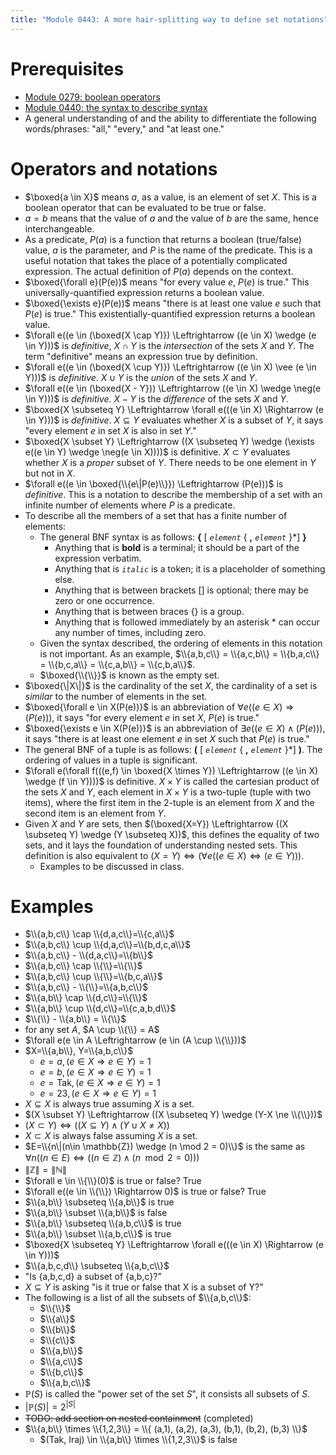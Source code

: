 ```yaml
---
title: "Module 0443: A more hair-splitting way to define set notations"
---
```


# Prerequisites

* [Module 0279: boolean operators](https://proftak.github.io/modules/0279/mdModule.html)
* [Module 0440: the syntax to describe syntax](https://proftak.github.io/0440/mdModule.html)
* A general understanding of and the ability to differentiate the following words/phrases: "all," "every," and "at least one."

# Operators and notations

* $\boxed{a \in X}$ means $a$, as a value, is an element of set $X$. This is a boolean operator that can be evaluated to be true or false.
* $a = b$ means that the value of $a$ and the value of $b$ are the same, hence interchangeable.
* As a predicate, $P(a)$ is a function that returns a boolean (true/false) value, $a$ is the parameter, and $P$ is the name of the predicate. This is a useful notation that takes the place of a potentially complicated expression. The actual definition of $P(a)$ depends on the context. 
* $\boxed{\forall e}(P(e))$ means "for every value $e$, $P(e)$ is true." This universally-quantified expression returns a boolean value.
* $\boxed{\exists e}(P(e))$ means "there is at least one value $e$ such that $P(e)$ is true." This existentially-quantified expression returns a boolean value.
* $\forall e((e \in (\boxed{X \cap Y)}) \Leftrightarrow ((e \in X) \wedge (e \in Y)))$ is *definitive*, $X \cap Y$ is the *intersection* of the sets $X$ and $Y$. The term "definitive" means an expression true by definition.
* $\forall e((e \in (\boxed{X \cup Y)}) \Leftrightarrow ((e \in X) \vee (e \in Y)))$ is *definitive*. $X \cup Y$ is the *union* of the sets $X$ and $Y$.
* $\forall e((e \in (\boxed{X - Y})) \Leftrightarrow ((e \in X) \wedge \neg(e \in Y)))$ is *definitive*. $X - Y$ is the *difference* of the sets $X$ and $Y$.
* $\boxed{X \subseteq Y} \Leftrightarrow \forall e(((e \in X) \Rightarrow (e \in Y)))$ is *definitive*. $X \subseteq Y$ evaluates whether $X$ is a subset of $Y$, it says "every element $e$ in set $X$ is also in set $Y$."
* $\boxed{X \subset Y} \Leftrightarrow ((X \subseteq Y) \wedge (\exists e((e \in Y) \wedge \neg(e \in X))))$ is definitive. $X \subset Y$ evaluates whether $X$ is a *proper* subset of $Y$. There needs to be one element in $Y$ but not in $X$.
* $\forall e((e \in \boxed{\\{e\|P(e)\\}}) \Leftrightarrow (P(e)))$ is *definitive*. This is a notation to describe the membership of a set with an infinite number of elements where $P$ is a predicate.
* To describe all the members of a set that has a finite number of elements:
  * The general BNF syntax is as follows: **\{** [ *`element`* \{ **,** *`element`* \}*] **\}**
    * Anything that is **bold** is a terminal; it should be a part of the expression verbatim.
    * Anything that is *`italic`* is a token; it is a placeholder of something else.
    * Anything that is between brackets [] is optional; there may be zero or one occurrence.
    * Anything that is between braces \{\} is a group.
    * Anything that is followed immediately by an asterisk * can occur any number of times, including zero.
  * Given the syntax described, the ordering of elements in this notation is not important. As an example, $\\{a,b,c\\} = \\{a,c,b\\} = \\{b,a,c\\} = \\{b,c,a\\} = \\{c,a,b\\} = \\{c,b,a\\}$.
  * $\boxed{\\{\\}}$ is known as the empty set.
* $\boxed{\|X\|}$ is the cardinality of the set $X$, the cardinality of a set is *similar* to the number of elements in the set.
* $\boxed{\forall e \in X(P(e))}$ is an abbreviation of $\forall e((e \in X) \Rightarrow (P(e)))$, it says "for every element $e$ in set $X$, $P(e)$ is true."
* $\boxed{\exists e \in X(P(e))}$ is an abbreviation of $\exists e((e \in X) \wedge (P(e)))$, it says "there is at least one element $e$ in set $X$ such that $P(e)$ is true."
* The general BNF of a tuple is as follows: **(** [ *`element`* \{ **,** *`element`* \}*] **)**. The ordering of values in a tuple is significant.
* $\forall e(\forall f(((e,f) \in \boxed{X \times Y}) \Leftrightarrow ((e \in X) \wedge (f \in Y))))$ is definitive. $X \times Y$ is called the cartesian product of the sets $X$ and $Y$, each element in $X \times Y$ is a two-tuple (tuple with two items), where the first item in the 2-tuple is an element from $X$ and the second item is an element from $Y$.
* Given $X$ and $Y$ are sets, then $(\boxed{X=Y}) \Leftrightarrow ((X \subseteq Y) \wedge (Y \subseteq X))$, this defines the equality of two sets, and it lays the foundation of understanding nested sets. This definition is also equivalent to $(X=Y) \Leftrightarrow (\forall e((e \in X) \Leftrightarrow (e \in Y)))$.
  * Examples to be discussed in class.

# Examples

* $\\{a,b,c\\} \cap \\{d,a,c\\}=\\{c,a\\}$
* $\\{a,b,c\\} \cup \\{d,a,c\\}=\\{b,d,c,a\\}$
* $\\{a,b,c\\} - \\{d,a,c\\}=\\{b\\}$
* $\\{a,b,c\\} \cap \\{\\}=\\{\\}$
* $\\{a,b,c\\} \cup \\{\\}=\\{b,c,a\\}$
* $\\{a,b,c\\} - \\{\\}=\\{a,b,c\\}$
* $\\{a,b\\} \cap \\{d,c\\}=\\{\\}$
* $\\{a,b\\} \cup \\{d,c\\}=\\{c,a,b,d\\}$
* $\\{\\} - \\{a,b\\} = \\{\\}$
* for any set $A$, $A \cup \\{\\} = A$
* $\forall e(e \in A \Leftrightarrow (e \in (A \cup \\{\\}))$
* $X=\\{a,b\\}, Y=\\{a,b,c\\}$
	* $e=a, (e\in X \Rightarrow e \in Y)=1$
	* $e=b, (e\in X \Rightarrow e \in Y)=1$
	* $e=\mathrm{Tak}, (e\in X \Rightarrow e \in Y)=1$
	* $e=23, (e\in X \Rightarrow e \in Y)=1$
* $X \subseteq X$ is always true assuming $X$ is a set.
* $(X \subset Y) \Leftrightarrow ((X \subseteq Y) \wedge (Y-X \ne \\{\\}))$
* $(X \subset Y) \Leftrightarrow ((X \subseteq Y) \wedge (Y \cup X \ne X))$
* $X \subset X$ is always false assuming $X$ is a set.
* $E=\\{n\|(n\in \mathbb{Z}) \wedge (n \mod 2 = 0)\\}$ is the same as $\forall n((n \in E) \Leftrightarrow ((n \in \mathbb{Z}) \wedge (n \mod 2 = 0)))$
* $\|\mathbb{Z}\|=\|\mathbb{N}\|$
* $\forall e \in \\{\\}(0)$ is true or false? True
* $\forall e((e \in \\{\\}) \Rightarrow 0)$ is true or false? True
* $\\{a,b\\} \subseteq \\{a,b\\}$ is true
* $\\{a,b\\} \subset \\{a,b\\}$ is false
* $\\{a,b\\} \subseteq \\{a,b,c\\}$ is true
* $\\{a,b\\} \subset \\{a,b,c\\}$ is true
* $\boxed{X \subseteq Y} \Leftrightarrow \forall e(((e \in X) \Rightarrow (e \in Y)))$
* $\\{a,b,c,d\\} \subseteq \\{a,b,c\\}$
* "Is {a,b,c,d} a subset of {a,b,c}?"
* $X \subseteq Y$ is asking "is it true or false that X is a subset of Y?"
* The following is a list of all the subsets of $\\{a,b,c\\}$:
	* $\\{\\}$
	* $\\{a\\}$
	* $\\{b\\}$
	* $\\{c\\}$
	* $\\{a,b\\}$
	* $\\{a,c\\}$
	* $\\{b,c\\}$
	* $\\{a,b,c\\}$
* $\mathbb{P}(S)$ is called the "power set of the set $S$", it consists all subsets of $S$.
* $|\mathbb{P}(S)| = 2^{|S|}$
* ~~TODO: add section on nested containment~~ (completed)
* $\\{a,b\\} \times \\{1,2,3\\} = \\{ (a,1), (a,2), (a,3), (b,1), (b,2), (b,3)  \\}$
	* $(Tak, Iraj) \in \\{a,b\\} \times \\{1,2,3\\}$ is false
